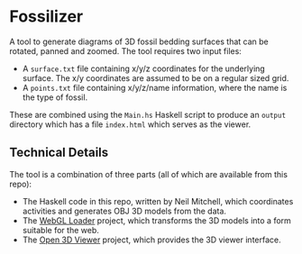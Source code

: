 # Fossilizer

A tool to generate diagrams of 3D fossil bedding surfaces that can be rotated, panned and zoomed. The tool requires two input files:

* A `surface.txt` file containing x/y/z coordinates for the underlying surface. The x/y coordinates are assumed to be on a regular sized grid.
* A `points.txt` file containing x/y/z/name information, where the name is the type of fossil.

These are combined using the `Main.hs` Haskell script to produce an `output` directory which has a file `index.html` which serves as the viewer.

## Technical Details

The tool is a combination of three parts (all of which are available from this repo):

* The Haskell code in this repo, written by Neil Mitchell, which coordinates activities and generates OBJ 3D models from the data.
* The [WebGL Loader](https://code.google.com/p/webgl-loader/) project, which transforms the 3D models into a form suitable for the web.
* The [Open 3D Viewer](https://code.google.com/p/open-3d-viewer/) project, which provides the 3D viewer interface.
